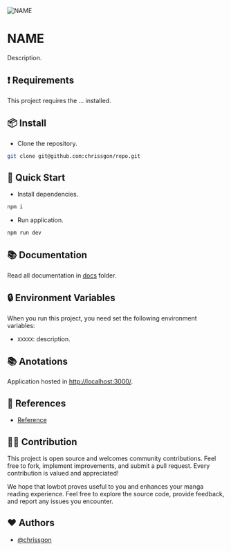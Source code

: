 ![NAME](./public/thumb.png)

# NAME

Description.

## ❗ Requirements

This project requires the ... installed.

## 📦 Install

- Clone the repository.

```bash
git clone git@github.com:chrissgon/repo.git
```

## 🚀 Quick Start

- Install dependencies.

```bash
npm i
```

- Run application.

```bash
npm run dev
```

## 📚 Documentation

Read all documentation in [docs](https://github.com/chrissgon/base/tree/main/docs) folder.

## 🔒 Environment Variables

When you run this project, you need set the following environment variables:

- `XXXXX`: description.

## 📚 Anotations

Application hosted in <a href="http://localhost:3000/">http://localhost:3000/</a>.

## 🔗 References

- [Reference](https://google.com)

## 💪🏻 Contribution

This project is open source and welcomes community contributions. Feel free to fork, implement improvements, and submit a pull request. Every contribution is valued and appreciated!

We hope that lowbot proves useful to you and enhances your manga reading experience. Feel free to explore the source code, provide feedback, and report any issues you encounter.

## ❤️ Authors

- [@chrissgon](https://www.github.com/chrissgon)
